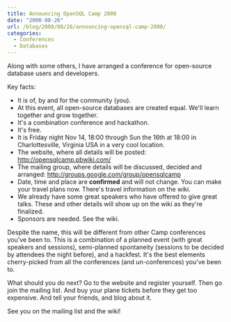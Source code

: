 ```yaml
---
title: Announcing OpenSQL Camp 2008
date: "2008-08-26"
url: /blog/2008/08/26/announcing-opensql-camp-2008/
categories:
  - Conferences
  - Databases
---
```

Along with some others, I have arranged a conference for open-source database users and developers.

Key facts:

*   It is of, by and for the community (you).
*   At this event, all open-source databases are created equal. We'll learn together and grow together.
*   It's a combination conference and hackathon.
*   It's free.
*   It is Friday night Nov 14, 18:00 through Sun the 16th at 18:00 in Charlottesville, Virginia USA in a very cool location.
*   The website, where all details will be posted: http://opensqlcamp.pbwiki.com/
*   The mailing group, where details will be discussed, decided and arranged: http://groups.google.com/group/opensqlcamp
*   Date, time and place are **confirmed** and will not change. You can make your travel plans now. There's travel information on the wiki.
*   We already have some great speakers who have offered to give great talks. These and other details will show up on the wiki as they're finalized.
*   Sponsors are needed. See the wiki.

Despite the name, this will be different from other Camp conferences you've been to. This is a combination of a planned event (with great speakers and sessions), semi-planned spontaneity (sessions to be decided by attendees the night before), and a hackfest. It's the best elements cherry-picked from all the conferences (and un-conferences) you've been to.

What should you do next? Go to the website and register yourself. Then go join the mailing list. And buy your plane tickets before they get too expensive. And tell your friends, and blog about it.

See you on the mailing list and the wiki!


